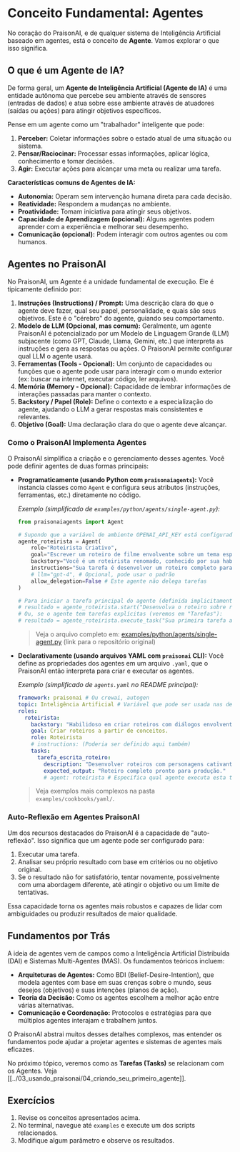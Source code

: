 # Conceito Fundamental: Agentes

No coração do PraisonAI, e de qualquer sistema de Inteligência Artificial baseado em agentes, está o conceito de **Agente**. Vamos explorar o que isso significa.

## O que é um Agente de IA?

De forma geral, um **Agente de Inteligência Artificial (Agente de IA)** é uma entidade autônoma que percebe seu ambiente através de sensores (entradas de dados) e atua sobre esse ambiente através de atuadores (saídas ou ações) para atingir objetivos específicos.

Pense em um agente como um "trabalhador" inteligente que pode:

1.  **Perceber:** Coletar informações sobre o estado atual de uma situação ou sistema.
2.  **Pensar/Raciocinar:** Processar essas informações, aplicar lógica, conhecimento e tomar decisões.
3.  **Agir:** Executar ações para alcançar uma meta ou realizar uma tarefa.

**Características comuns de Agentes de IA:**

*   **Autonomia:** Operam sem intervenção humana direta para cada decisão.
*   **Reatividade:** Respondem a mudanças no ambiente.
*   **Proatividade:** Tomam iniciativa para atingir seus objetivos.
*   **Capacidade de Aprendizagem (opcional):** Alguns agentes podem aprender com a experiência e melhorar seu desempenho.
*   **Comunicação (opcional):** Podem interagir com outros agentes ou com humanos.

## Agentes no PraisonAI

No PraisonAI, um Agente é a unidade fundamental de execução. Ele é tipicamente definido por:

1.  **Instruções (Instructions) / Prompt:** Uma descrição clara do que o agente deve fazer, qual seu papel, personalidade, e quais são seus objetivos. Este é o "cérebro" do agente, guiando seu comportamento.
2.  **Modelo de LLM (Opcional, mas comum):** Geralmente, um agente PraisonAI é potencializado por um Modelo de Linguagem Grande (LLM) subjacente (como GPT, Claude, Llama, Gemini, etc.) que interpreta as instruções e gera as respostas ou ações. O PraisonAI permite configurar qual LLM o agente usará.
3.  **Ferramentas (Tools - Opcional):** Um conjunto de capacidades ou funções que o agente pode usar para interagir com o mundo exterior (ex: buscar na internet, executar código, ler arquivos).
4.  **Memória (Memory - Opcional):** Capacidade de lembrar informações de interações passadas para manter o contexto.
5.  **Backstory / Papel (Role):** Define o contexto e a especialização do agente, ajudando o LLM a gerar respostas mais consistentes e relevantes.
6.  **Objetivo (Goal):** Uma declaração clara do que o agente deve alcançar.

### Como o PraisonAI Implementa Agentes

O PraisonAI simplifica a criação e o gerenciamento desses agentes. Você pode definir agentes de duas formas principais:

*   **Programaticamente (usando Python com `praisonaiagents`):**
    Você instancia classes como `Agent` e configura seus atributos (instruções, ferramentas, etc.) diretamente no código.

    *Exemplo (simplificado de `examples/python/agents/single-agent.py`):*
    ```python
    from praisonaiagents import Agent

    # Supondo que a variável de ambiente OPENAI_API_KEY está configurada
    agente_roteirista = Agent(
        role="Roteirista Criativo",
        goal="Escrever um roteiro de filme envolvente sobre um tema específico.",
        backstory="Você é um roteirista renomado, conhecido por sua habilidade em criar narrativas cativantes e diálogos impactantes.",
        instructions="Sua tarefa é desenvolver um roteiro completo para um filme sobre robôs explorando Marte. O roteiro deve incluir descrições de cena, diálogos e desenvolvimento de personagens.",
        # llm="gpt-4", # Opcional, pode usar o padrão
        allow_delegation=False # Este agente não delega tarefas
    )

    # Para iniciar a tarefa principal do agente (definida implicitamente pelo goal e instructions)
    # resultado = agente_roteirista.start("Desenvolva o roteiro sobre robôs em Marte.")
    # Ou, se o agente tem tarefas explícitas (veremos em "Tarefas"):
    # resultado = agente_roteirista.execute_task("Sua primeira tarefa aqui...")
    ```
    > Veja o arquivo completo em: [examples/python/agents/single-agent.py](https://github.com/MervinPraison/PraisonAI/blob/main/examples/python/agents/single-agent.py) (link para o repositório original)

*   **Declarativamente (usando arquivos YAML com `praisonai` CLI):**
    Você define as propriedades dos agentes em um arquivo `.yaml`, que o PraisonAI então interpreta para criar e executar os agentes.

    *Exemplo (simplificado de `agents.yaml` no README principal):*
    ```yaml
    framework: praisonai # Ou crewai, autogen
    topic: Inteligência Artificial # Variável que pode ser usada nas descrições
    roles:
      roteirista:
        backstory: "Habilidoso em criar roteiros com diálogos envolventes sobre {topic}."
        goal: Criar roteiros a partir de conceitos.
        role: Roteirista
        # instructions: (Poderia ser definido aqui também)
        tasks:
          tarefa_escrita_roteiro:
            description: "Desenvolver roteiros com personagens cativantes e diálogos sobre {topic}."
            expected_output: "Roteiro completo pronto para produção."
            # agent: roteirista # Especifica qual agente executa esta tarefa
    ```
    > Veja exemplos mais complexos na pasta `examples/cookbooks/yaml/`.

### Auto-Reflexão em Agentes PraisonAI

Um dos recursos destacados do PraisonAI é a capacidade de "auto-reflexão". Isso significa que um agente pode ser configurado para:
1. Executar uma tarefa.
2. Analisar seu próprio resultado com base em critérios ou no objetivo original.
3. Se o resultado não for satisfatório, tentar novamente, possivelmente com uma abordagem diferente, até atingir o objetivo ou um limite de tentativas.

Essa capacidade torna os agentes mais robustos e capazes de lidar com ambiguidades ou produzir resultados de maior qualidade.

## Fundamentos por Trás

A ideia de agentes vem de campos como a Inteligência Artificial Distribuída (DAI) e Sistemas Multi-Agentes (MAS). Os fundamentos teóricos incluem:

*   **Arquiteturas de Agentes:** Como BDI (Belief-Desire-Intention), que modela agentes com base em suas crenças sobre o mundo, seus desejos (objetivos) e suas intenções (planos de ação).
*   **Teoria da Decisão:** Como os agentes escolhem a melhor ação entre várias alternativas.
*   **Comunicação e Coordenação:** Protocolos e estratégias para que múltiplos agentes interajam e trabalhem juntos.

O PraisonAI abstrai muitos desses detalhes complexos, mas entender os fundamentos pode ajudar a projetar agentes e sistemas de agentes mais eficazes.

No próximo tópico, veremos como as **Tarefas (Tasks)** se relacionam com os Agentes.
Veja [[../03_usando_praisonai/04_criando_seu_primeiro_agente]].

## Exercícios

1. Revise os conceitos apresentados acima.
2. No terminal, navegue até `examples` e execute um dos scripts relacionados.
3. Modifique algum parâmetro e observe os resultados.
